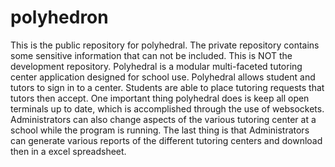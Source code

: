 # polyhedron
This is the public repository for polyhedral. The private repository contains some sensitive information that can not be included. This is NOT the development repository.
Polyhedral is a modular multi-faceted tutoring center application designed for school use. Polyhedral allows student and tutors to sign in to a center. Students are able to place tutoring requests that tutors then accept. One important thing polyhedral does is keep all open terminals up to date, which is accomplished through the use of websockets. Administrators can also change aspects of the various tutoring center at a school while the program is running. The last thing is that Administrators can generate various reports of the different tutoring centers and download then in a excel spreadsheet.

